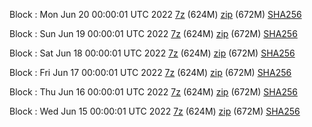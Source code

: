 Block : Mon Jun 20 00:00:01 UTC 2022 [7z](https://transfer.sh/f5dWJB/bootstrap.dat.20220620.7z) (624M) [zip](https://transfer.sh/3lBPQb/bootstrap.dat.20220620.zip) (672M) [SHA256](https://transfer.sh/PhG0nb/sha256.txt)

Block : Sun Jun 19 00:00:01 UTC 2022 [7z](https://transfer.sh/jvvghy/bootstrap.dat.20220619.7z) (624M) [zip](https://transfer.sh/4IAdSa/bootstrap.dat.20220619.zip) (672M) [SHA256](https://transfer.sh/dYVIiC/sha256.txt)

Block : Sat Jun 18 00:00:01 UTC 2022 [7z](https://transfer.sh/cLUKyS/bootstrap.dat.20220618.7z) (624M) [zip](https://transfer.sh/vpv9uc/bootstrap.dat.20220618.zip) (672M) [SHA256](https://transfer.sh/XwmowY/sha256.txt)

Block : Fri Jun 17 00:00:01 UTC 2022 [7z](https://transfer.sh/O5oXLh/bootstrap.dat.20220617.7z) (624M) [zip](https://transfer.sh/KweudH/bootstrap.dat.20220617.zip) (672M) [SHA256](https://transfer.sh/yxhjlh/sha256.txt)

Block : Thu Jun 16 00:00:01 UTC 2022 [7z](https://transfer.sh/N9GqRp/bootstrap.dat.20220616.7z) (624M) [zip](https://transfer.sh/sHh2cC/bootstrap.dat.20220616.zip) (672M) [SHA256](https://transfer.sh/p5zAvN/sha256.txt)

Block : Wed Jun 15 00:00:01 UTC 2022 [7z](https://transfer.sh/5YvyY8/bootstrap.dat.20220615.7z) (624M) [zip](https://transfer.sh/rY0e7A/bootstrap.dat.20220615.zip) (672M) [SHA256](https://transfer.sh/MDoR1N/sha256.txt)
